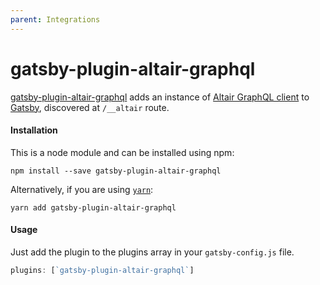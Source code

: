 ```yaml
---
parent: Integrations
---
```


# gatsby-plugin-altair-graphql

<Badge text="npm" type="danger"/>
<Badge text="gatsby"/>

[gatsby-plugin-altair-graphql](https://www.npmjs.com/package/gatsby-plugin-altair-graphql) adds an instance of [Altair GraphQL client](https://altairgraphql.dev/) to [Gatsby](https://www.gatsbyjs.org/), discovered at `/__altair` route.

#### Installation

This is a node module and can be installed using npm:

```
npm install --save gatsby-plugin-altair-graphql
```

Alternatively, if you are using [`yarn`](https://yarnpkg.com/):

```
yarn add gatsby-plugin-altair-graphql
```

#### Usage

Just add the plugin to the plugins array in your `gatsby-config.js` file.

```js
plugins: [`gatsby-plugin-altair-graphql`]
```
